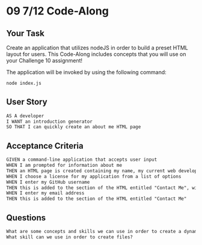 # 09 7/12 Code-Along

## Your Task

Create an application that utilizes nodeJS in order to build a preset HTML layout for users. This Code-Along includes concepts that you will use on your Challenge 10 assignment!

The application will be invoked by using the following command:

```bash
node index.js
```


## User Story

```md
AS A developer
I WANT an introduction generator
SO THAT I can quickly create an about me HTML page
```

## Acceptance Criteria

```md
GIVEN a command-line application that accepts user input
WHEN I am prompted for information about me
THEN an HTML page is created containing my name, my current web developer knowledge, my email, and my GitHub
WHEN I choose a license for my application from a list of options
WHEN I enter my GitHub username
THEN this is added to the section of the HTML entitled "Contact Me", with a link to my GitHub profile
WHEN I enter my email address
THEN this is added to the section of the HTML entitled "Contact Me"
```

## Questions

```md
What are some concepts and skills we can use in order to create a dynamic HTML layout?
What skill can we use in order to create files?
```